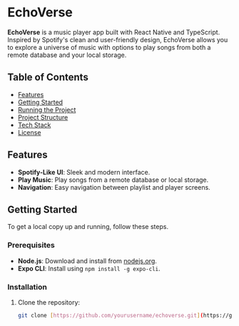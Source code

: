 # EchoVerse

**EchoVerse** is a music player app built with React Native and TypeScript. Inspired by Spotify's clean and user-friendly design, EchoVerse allows you to explore a universe of music with options to play songs from both a remote database and your local storage.

## Table of Contents
- [Features](#features)
- [Getting Started](#getting-started)
- [Running the Project](#running-the-project)
- [Project Structure](#project-structure)
- [Tech Stack](#tech-stack)
- [License](#license)

## Features
- **Spotify-Like UI**: Sleek and modern interface.
- **Play Music**: Play songs from a remote database or local storage.
- **Navigation**: Easy navigation between playlist and player screens.

## Getting Started
To get a local copy up and running, follow these steps.

### Prerequisites
- **Node.js**: Download and install from [nodejs.org](https://nodejs.org/).
- **Expo CLI**: Install using `npm install -g expo-cli`.

### Installation
1. Clone the repository:
   ```bash
   git clone [https://github.com/yourusername/echoverse.git](https://github.com/PrathamShailesh/EchoVerse.git)
